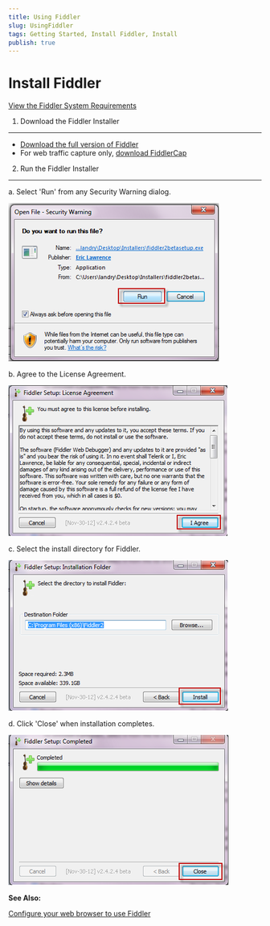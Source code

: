 ```yaml
---
title: Using Fiddler
slug: UsingFiddler
tags: Getting Started, Install Fiddler, Install
publish: true
---
```



Install Fiddler
===============

[View the Fiddler System Requirements][1]

1. Download the Fiddler Installer
---------------------------------

+  [Download the full version of Fiddler][1]
+  For web traffic capture only, [download FiddlerCap][2]


2. Run the Fiddler Installer
----------------------------
a. Select 'Run' from any Security Warning dialog.

![Setup Security Warning][3]

b. Agree to the License Agreement.

![Agree to License Agreement][4]

c. Select the install directory for Fiddler.

![Select Install Directory][5]

d. Click 'Close' when installation completes.

![Fiddler Setup Completed][6]

**See Also:**

[Configure your web browser to use Fiddler][7]

[1]: ../../../install
[2]: http://www.fiddlercap.com/FiddlerCap/
[3]: ../../images/ConfigureFiddler/SetupSecurityWarning.png
[4]: ../../images/ConfigureFiddler/AgreetoLicenseAgreement.png
[5]: ../../images/ConfigureFiddler/SelectInstallDirectory.png
[6]: ../../images/ConfigureFiddler/FiddlerSetupCompleted.png
[7]: ./ConfigureBrowser.md
